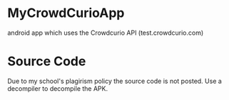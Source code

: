 # MyCrowdCurioApp
android app which uses the Crowdcurio API (test.crowdcurio.com)

# Source Code
Due to my school's plagirism policy the source code is not posted. Use a decompiler to decompile the APK.
